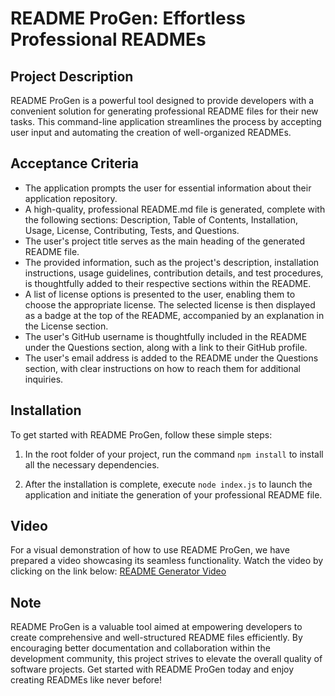 # README ProGen: Effortless Professional READMEs

## Project Description
README ProGen is a powerful tool designed to provide developers with a convenient solution for generating professional README files for their new tasks. This command-line application streamlines the process by accepting user input and automating the creation of well-organized READMEs.

## Acceptance Criteria
- The application prompts the user for essential information about their application repository.
- A high-quality, professional README.md file is generated, complete with the following sections: Description, Table of Contents, Installation, Usage, License, Contributing, Tests, and Questions.
- The user's project title serves as the main heading of the generated README file.
- The provided information, such as the project's description, installation instructions, usage guidelines, contribution details, and test procedures, is thoughtfully added to their respective sections within the README.
- A list of license options is presented to the user, enabling them to choose the appropriate license. The selected license is then displayed as a badge at the top of the README, accompanied by an explanation in the License section.
- The user's GitHub username is thoughtfully included in the README under the Questions section, along with a link to their GitHub profile.
- The user's email address is added to the README under the Questions section, with clear instructions on how to reach them for additional inquiries.

## Installation
To get started with README ProGen, follow these simple steps:

1. In the root folder of your project, run the command `npm install` to install all the necessary dependencies.

2. After the installation is complete, execute `node index.js` to launch the application and initiate the generation of your professional README file.

## Video
For a visual demonstration of how to use README ProGen, we have prepared a video showcasing its seamless functionality. Watch the video by clicking on the link below:
[README Generator Video](https://www.loom.com/share/2a6b5a8a718e45bf84dbffaf37579e99?sid=680cb94a-05c6-4f3a-89cb-6005fc87a818)

## Note
README ProGen is a valuable tool aimed at empowering developers to create comprehensive and well-structured README files efficiently. By encouraging better documentation and collaboration within the development community, this project strives to elevate the overall quality of software projects. Get started with README ProGen today and enjoy creating READMEs like never before!
